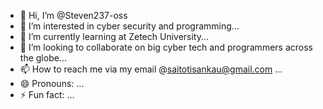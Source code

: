 - 👋 Hi, I’m @Steven237-oss
- 👀 I’m interested in cyber security and programming...
- 🌱 I’m currently learning at Zetech University...
- 💞️ I’m looking to collaborate on big cyber tech and programmers across the globe...
- 📫 How to reach me via my email @saitotisankau@gmail.com ...
- 😄 Pronouns: ...
- ⚡ Fun fact: ...

<!---
Steven237-oss/Steven237-oss is a ✨ special ✨ repository because its `README.md` (this file) appears on your GitHub profile.
You can click the Preview link to take a look at your changes.
--->
